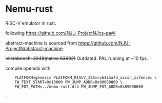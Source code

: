 # Nemu-rust

RISC-V emulator in rust.

following https://github.com/NJU-ProjectN/ics-pa#/

abstract-machine is sourced from https://github.com/NJU-ProjectN/abstract-machine

~~microbench: 3048(native 63692)~~ Outdated.
PAL running at ~10 fps.

compile opensbi with
```make CROSS_COMPILE=riscv64-unknown-linux-gnu- \
    PLATFORM=generic PLATFORM_RISCV_ISA=rv64imafd_zicsr_zifencei \
    FW_TEXT_START=0x10000 FW_JUMP_ADDR=0x80000000 \
    FW_FDT_PATH=../nemu-rust.dtb FW_JUMP_FDT_ADDR=0x89000000
```

.
